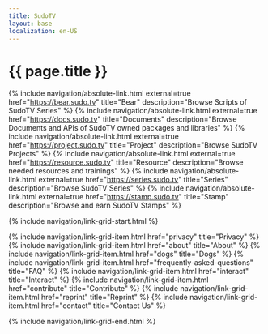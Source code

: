 ```yaml
---
title: SudoTV
layout: base
localization: en-US
---
```


# {{ page.title }}

{% include navigation/absolute-link.html
    external=true
    href="https://bear.sudo.tv"
    title="Bear"
    description="Browse Scripts of SudoTV Series"
%}
{% include navigation/absolute-link.html
    external=true
    href="https://docs.sudo.tv"
    title="Documents"
    description="Browse Documents and APIs of SudoTV owned packages and libraries"
%}
{% include navigation/absolute-link.html
    external=true
    href="https://project.sudo.tv"
    title="Project"
    description="Browse SudoTV Projects"
%}
{% include navigation/absolute-link.html
    external=true
    href="https://resource.sudo.tv"
    title="Resource"
    description="Browse needed resources and trainings"
%}
{% include navigation/absolute-link.html
    external=true
    href="https://series.sudo.tv"
    title="Series"
    description="Browse SudoTV Series"
%}
{% include navigation/absolute-link.html
    external=true
    href="https://stamp.sudo.tv"
    title="Stamp"
    description="Browse and earn SudoTV Stamps"
%}

{% include navigation/link-grid-start.html %}

{% include navigation/link-grid-item.html
    href="privacy"
    title="Privacy"
%}
{% include navigation/link-grid-item.html
    href="about"
    title="About"
%}
{% include navigation/link-grid-item.html
    href="dogs"
    title="Dogs"
%}
{% include navigation/link-grid-item.html
    href="frequently-asked-questions"
    title="FAQ"
%}
{% include navigation/link-grid-item.html
    href="interact"
    title="Interact"
%}
{% include navigation/link-grid-item.html
    href="contribute"
    title="Contribute"
%}
{% include navigation/link-grid-item.html
    href="reprint"
    title="Reprint"
%}
{% include navigation/link-grid-item.html
    href="contact"
    title="Contact Us"
%}

{% include navigation/link-grid-end.html %}
